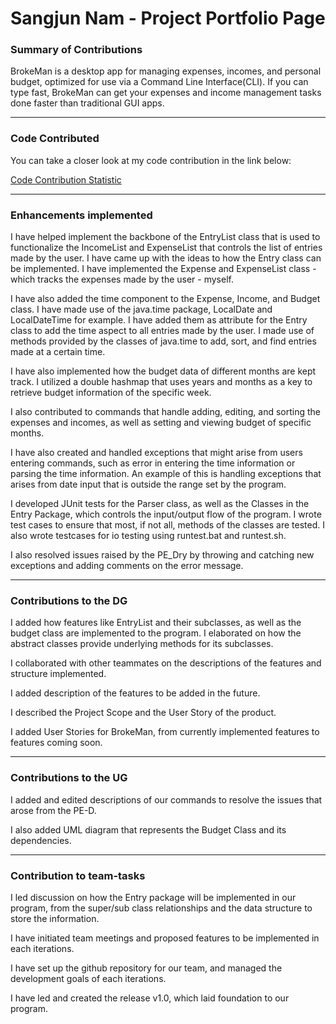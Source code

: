 # Sangjun Nam - Project Portfolio Page

### Summary of Contributions

BrokeMan is a desktop app for managing expenses, incomes, and personal budget, optimized for use via a Command Line Interface(CLI). If you can type fast, BrokeMan can get your expenses and income management tasks done faster than traditional GUI apps.

---

### Code Contributed

You can take a closer look at my code contribution in the link below:

[Code Contribution Statistic](https://nus-cs2113-ay2223s2.github.io/tp-dashboard/?search=&sort=groupTitle&sortWithin=title&timeframe=commit&mergegroup=&groupSelect=groupByRepos&breakdown=true&checkedFileTypes=docs~functional-code~test-code~other&since=2023-02-17&tabOpen=true&tabType=authorship&tabAuthor=namsengi11&tabRepo=AY2223S2-CS2113-F13-2%2Ftp%5Bmaster%5D&authorshipIsMergeGroup=false&authorshipFileTypes=docs~functional-code~test-code&authorshipIsBinaryFileTypeChecked=false&authorshipIsIgnoredFilesChecked=false)

---

### Enhancements implemented

I have helped implement the backbone of the EntryList class that is used to functionalize the IncomeList and ExpenseList that controls the list of entries made by the user. I have came up with the ideas to how the Entry class can be implemented. I have implemented the Expense and ExpenseList class - which tracks the expenses made by the user - myself.

I have also added the time component to the Expense, Income, and Budget class. I have made use of the java.time package, LocalDate and LocalDateTime for example. I have added them as attribute for the Entry class to add the time aspect to all entries made by the user. I made use of methods provided by the classes of java.time to add, sort, and find entries made at a certain time.

I have also implemented how the budget data of different months are kept track. I utilized a double hashmap that uses years and months as a key to retrieve budget information of the specific week. 

I also contributed to commands that handle adding, editing, and sorting the expenses and incomes, as well as setting and viewing budget of specific months.

I have also created and handled exceptions that might arise from users entering commands, such as error in entering the time information or parsing the time information. An example of this is handling exceptions that arises from date input that is outside the range set by the program. 

I developed JUnit tests for the Parser class, as well as the Classes in the Entry Package, which controls the input/output flow of the program. I wrote test cases to ensure that most, if not all, methods of the classes are tested. I also wrote testcases for io testing using runtest.bat and runtest.sh.

I also resolved issues raised by the PE_Dry by throwing and catching new exceptions and adding comments on the error message. 

---

### Contributions to the DG

I added how features like EntryList and their subclasses, as well as the budget class are implemented to the program. I elaborated on how the abstract classes provide underlying methods for its subclasses. 

I collaborated with other teammates on the descriptions of the features and structure implemented. 

I added description of the features to be added in the future.

I described the Project Scope and the User Story of the product.

I added User Stories for BrokeMan, from currently implemented features to features coming soon. 

---

### Contributions to the UG

I added and edited descriptions of our commands to resolve the issues that arose from the PE-D.

I also added UML diagram that represents the Budget Class and its dependencies.

---

### Contribution to team-tasks

I led discussion on how the Entry package will be implemented in our program, from the super/sub class relationships and the data structure to store the information. 

I have initiated team meetings and proposed features to be implemented in each iterations. 

I have set up the github repository for our team, and managed the development goals of each iterations. 

I have led and created the release v1.0, which laid foundation to our program. 
